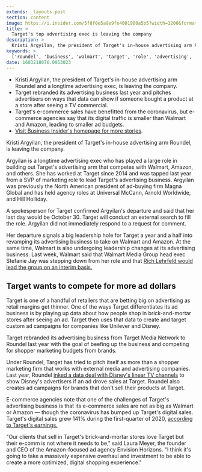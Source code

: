 ```yaml
--- 
extends: _layouts.post 
section: content 
image: https://i.insider.com/5f8f0e5a9e9fe4001900a5b5?width=1200&format=jpeg 
title: > 
  Target's top advertising exec is leaving the company 
description: > 
  Kristi Argyilan, the president of Target's in-house advertising arm Roundel and a longtime advertising exec, is leaving the company.Kristi Argyilan, the president of Target's in-house advertising arm Roundel, is leaving the company.Argyilan is a longtime advertising exec who has played a large role in building out Target's advertising arm that competes with Walmart, Amazon, and others.She has worked at Target since 2014 and was tapped last year from a SVP of marketing role to lead Target's advertising business.Target's digital sales grew 141% during the first-quarter of 2020, according to Target's earnings. 
keywords: > 
  ['roundel', 'business', 'walmart', 'target', 'role', 'advertising', 'company', 'leaving', 'sales', 'exec', 'digital', 'ad', 'targets'] 
date: 1603218076.0953023 
--- 
```

<div><ul class="summary-list">
<li>Kristi Argyilan, the president of Target's in-house advertising arm Roundel and a longtime advertising exec, is leaving the company.</li>
<li>Target rebranded its advertising business last year and pitches advertisers on ways that data can show if someone bought a product at a store after seeing a TV commercial.</li>
<li>Target's e-commerce sales have benefitted from the coronavirus, but e-commerce agencies say that its digital traffic is smaller than Walmart and Amazon, leading to smaller ad budgets.</li>
<li><a href="https://www.businessinsider.com/?hprecirc-bullet">Visit Business Insider's homepage for more stories</a>.</li>
</ul>
<p id="gpt-post-advertising-mobile_in_post_ad-fluid-1" class="ad ad-wrapper fluid in-post only-mobile"></p>

<p id="gpt-post-advertising-desktop_in_post_ad-fluid-1" class="ad ad-wrapper fluid in-post only-desktop"></p>
<p>Kristi Argyilan, the president of Target's in-house advertising arm Roundel, is leaving the company.</p><p>Argyilan is a longtime advertising exec who has played a large role in building out Target's advertising arm that competes with Walmart, Amazon, and others. She has worked at Target since 2014 and was tapped last year from a SVP of marketing role to lead Target's advertising business. Argyilan was previously the North American president of ad-buying firm Magna Global and has held agency roles at Universal McCann, Arnold Worldwide, and Hill Holliday.</p><p>A spokesperson for Target confirmed Argyilan's departure and said that her last day would be October 30. Target will conduct an external search to fill the role. Argyilan did not immediately respond to a request for comment.</p><p>Her departure signals a big leadership hole for Target a year and a half into revamping its advertising business to take on Walmart and Amazon. At the same time, Walmart is also undergoing leadership changes at its advertising business. Last week, Walmart said that Walmart Media Group head exec Stefanie Jay was stepping down from her role and that <a href="https://www.businessinsider.com/the-walmart-advertising-execs-to-know-competing-with-amazon-2020-1">Rich Lehrfeld would lead the group on an interim basis.</a></p><h2>Target wants to compete for more ad dollars</h2><p>Target is one of a handful of retailers that are betting big on advertising as retail margins get thinner. One of the ways Target differentiates its ad business is by playing up data about how people shop in brick-and-mortar stores after seeing an ad. Target then uses that data to create and target custom ad campaigns for companies like Unilever and Disney.&#160;</p><p>Target rebranded its advertising business from Target Media Network to Roundel last year with the goal of beefing up the business and competing for shopper marketing budgets from brands.&#160;</p><p>Under Roundel, Target has tried to pitch itself as more than a shopper marketing firm that works with external media and advertising companies. Last year, Roundel <a href="https://adage.com/article/special-report-advertising-week/target-and-disney-team-media-offering-advertisers/2199586">inked a data deal with Disney's linear TV channels</a> to show Disney's advertisers if an ad drove sales at Target. Roundel also creates ad campaigns for brands that don't sell their products at Target.</p><p>E-commerce agencies note that one of the challenges of Target's advertising business is that its e-commerce sales are not as big as Walmart or Amazon &#8212; though the coronavirus has bumped up Target's digital sales. Target's digital sales grew 141% during the first-quarter of 2020, <a href="https://corporate.target.com/article/2020/05/q1-2020-earnings">according to Target's earnings.</a></p>
<p id="gpt-post-advertising-mobile_in_post_ad-fluid-2" class="ad ad-wrapper fluid in-post only-mobile"></p>

<p id="gpt-post-advertising-desktop_in_post_ad-fluid-2" class="ad ad-wrapper fluid in-post only-desktop"></p>
<p>"Our clients that sell in Target's brick-and-mortar stores love Target but their e-comm is not where it needs to be," said Laura Meyer, the founder and CEO of the Amazon-focused ad agency Envision Horizons. "I think it's going to take a massively expensive overhaul and investment to be able to create a more optimized, digital shopping experience."</p>
                  </div>